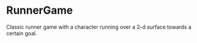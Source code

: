 # RunnerGame
Classic runner game with a character running over a 2-d surface towards a certain goal.
